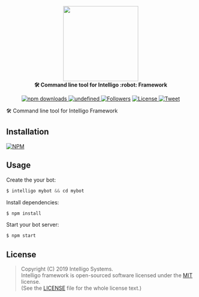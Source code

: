 <p align="center">
	<img src="https://raw.githubusercontent.com/intelligo-systems/intelligo/master/.github/intelligo-logo.png" width="200"/>
<br>
	<b>🛠️ Command line tool for Intelligo :robot: Framework</b>
</p>
<p align="center">
   <a href="https://www.npmjs.com/package/intelligo-cli">
      <img alt="npm downloads" src="https://img.shields.io/npm/dt/intelligo-cli.svg?style=flat-square">
    </a>
    <a href="https://www.npmjs.com/package/intelligo-cli">
        <img alt="undefined" src="https://img.shields.io/npm/v/intelligo-cli.svg?style=flat-square">
        </a>
    <a href="https://github.com/tortuvshin/">
        <img src="https://img.shields.io/github/followers/tortuvshin.svg?style=social&label=Follow"
            alt="Followers"></a>
    <a href="https://github.com/intelligo-systems/intelligo/blob/master/LICENSE">
            <img alt="License" src="https://img.shields.io/github/license/intelligo-systems/intelligo-cli.svg?colorB=blue&style=flat-square">
           </a>
      <a href="https://twitter.com/intent/tweet?text=Wow:&url=https://github.com/intelligo-systems/intelligo">
     <img alt="Tweet" src="https://img.shields.io/twitter/url/http/shields.io.svg?style=social">
     </a>

</p>

🛠️ Command line tool for Intelligo Framework

## Installation

[![NPM](https://nodei.co/npm/intelligo-cli.png?compact=true)](https://nodei.co/npm/intelligo-cli/)

## Usage

Create the your bot:

```js
$ intelligo mybot && cd mybot
```

Install dependencies:

```js
$ npm install
```

Start your bot server:

```js
$ npm start
```

## License

> Copyright (C) 2019 Intelligo Systems.  
> Intelligo framework is open-sourced software licensed under the [MIT](https://opensource.org/licenses/MIT) license.  
> (See the [LICENSE](https://github.com/intelligo-systems/intelligo/blob/master/LICENSE) file for the whole license text.)
